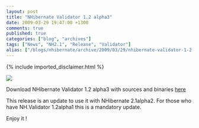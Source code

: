 ```yaml
---
layout: post
title: "NHibernate Validator 1.2 alpha3"
date: 2009-03-29 19:47:00 +1300
comments: true
published: true
categories: ["blog", "archives"]
tags: ["News", "NH2.1", "Release", "Validator"]
alias: ["/blogs/nhibernate/archive/2009/03/29/nhibernate-validator-1-2-alpha3.aspx"]
---
```

<!-- more -->
{% include imported_disclaimer.html %}
<p><img src="http://darioquintana.com.ar/files/NHV-logo-white-background.png" /></p>
<p>Download NHibernate Validator 1.2 alpha3 with sources and binaries <a href="http://is.gd/pxyc">here</a></p>
<p>This release is an update to use it with NHibernate 2.1alpha2. For those who have NH.Validator 1.2alpha1 this is a mandatory update.</p>
<p>Enjoy it !</p>
